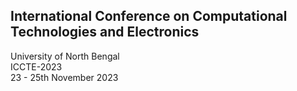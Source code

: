 <h2>International Conference on Computational Technologies and Electronics</h2>
University of North Bengal<br>
ICCTE-2023<br>
23 - 25th November 2023<br>

